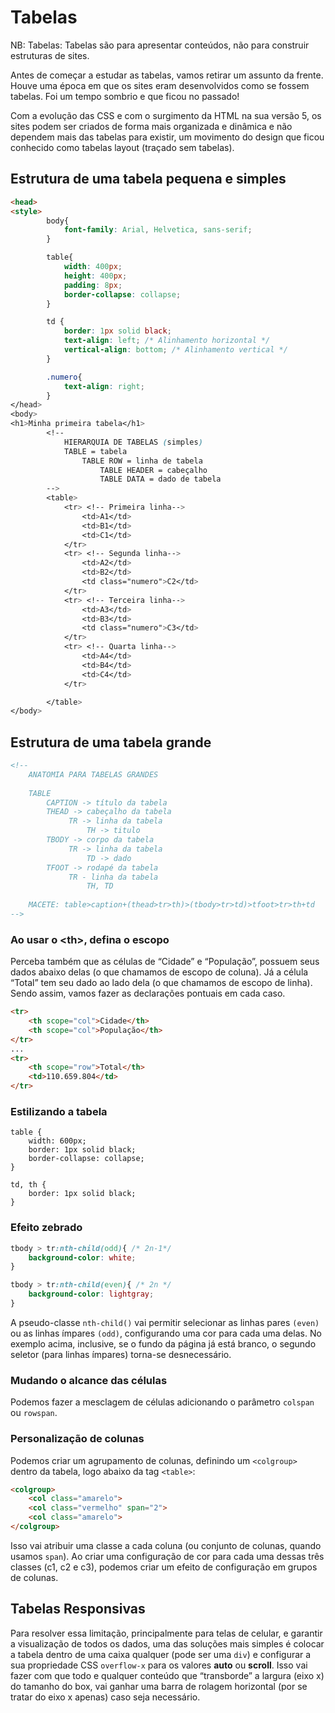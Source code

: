 # Tabelas

NB: Tabelas: Tabelas são para apresentar conteúdos, não para construir estruturas de sites.

Antes de começar a estudar as tabelas, vamos retirar um assunto da frente. Houve uma época em que os sites eram desenvolvidos como se fossem tabelas. Foi um tempo sombrio e que ficou no passado!

Com a evolução das CSS e com o surgimento da HTML na sua versão 5, os sites podem ser criados de forma mais organizada e dinâmica e não dependem mais das tabelas para existir, um movimento do design que ficou conhecido como tabelas layout (traçado sem tabelas).

## Estrutura de uma tabela pequena e simples

```html
<head>
<style>
        body{
            font-family: Arial, Helvetica, sans-serif;
        }

        table{
            width: 400px;
            height: 400px;
            padding: 8px;
            border-collapse: collapse;
        }

        td {
            border: 1px solid black;
            text-align: left; /* Alinhamento horizontal */
            vertical-align: bottom; /* Alinhamento vertical */
        }

        .numero{
            text-align: right;
        }
</head>
<body>
<h1>Minha primeira tabela</h1>
        <!--   
            HIERARQUIA DE TABELAS (simples)
            TABLE = tabela
                TABLE ROW = linha de tabela
                    TABLE HEADER = cabeçalho
                    TABLE DATA = dado de tabela
        -->
        <table>
            <tr> <!-- Primeira linha-->
                <td>A1</td>
                <td>B1</td>
                <td>C1</td>
            </tr>
            <tr> <!-- Segunda linha-->
                <td>A2</td> 
                <td>B2</td>
                <td class="numero">C2</td>
            </tr> 
            <tr> <!-- Terceira linha-->
                <td>A3</td>
                <td>B3</td>
                <td class="numero">C3</td>
            </tr>
            <tr> <!-- Quarta linha-->
                <td>A4</td>
                <td>B4</td>
                <td>C4</td>
            </tr>

        </table>
</body>
```

## Estrutura de uma tabela grande

```html
<!-- 
    ANATOMIA PARA TABELAS GRANDES
    
    TABLE
        CAPTION -> título da tabela 
        THEAD -> cabeçalho da tabela
             TR -> linha da tabela
                 TH -> titulo
        TBODY -> corpo da tabela
             TR -> linha da tabela
                 TD -> dado
        TFOOT -> rodapé da tabela
             TR - linha da tabela
                 TH, TD
    
    MACETE: table>caption+(thead>tr>th)>(tbody>tr>td)>tfoot>tr>th+td
-->
```

### Ao usar o &lt;th&gt;, defina o escopo

Perceba também que as células de “Cidade” e “População”, possuem seus dados abaixo delas (o que chamamos de escopo de coluna). Já a célula “Total” tem seu dado ao lado dela (o que chamamos de escopo de linha). Sendo assim, vamos fazer as declarações pontuais em cada caso.

```html
<tr>
    <th scope="col">Cidade</th>
    <th scope="col">População</th>
</tr>
...
<tr>
    <th scope="row">Total</th>
    <td>110.659.804</td>
</tr>
```

### Estilizando a tabela

```csss
table {
    width: 600px;
    border: 1px solid black;
    border-collapse: collapse;
}

td, th {
    border: 1px solid black;
}
```

### Efeito zebrado

```css
tbody > tr:nth-child(odd){ /* 2n-1*/
    background-color: white;
}

tbody > tr:nth-child(even){ /* 2n */
    background-color: lightgray;
}
```

A pseudo-classe `nth-child()` vai permitir selecionar as linhas pares `(even)` ou as linhas ímpares `(odd)`, configurando uma cor para cada uma delas. No exemplo acima, inclusive, se o fundo da página já está branco, o segundo seletor (para linhas ímpares) torna-se desnecessário.

### Mudando o alcance das células

Podemos fazer a mesclagem de células adicionando o parâmetro `colspan` ou `rowspan`.

### Personalização de colunas

Podemos criar um agrupamento de colunas, definindo um `<colgroup>` dentro da tabela, logo abaixo da tag `<table>`:

```html
<colgroup>
    <col class="amarelo">
    <col class="vermelho" span="2">
    <col class="amarelo">
</colgroup>
```

Isso vai atribuir uma classe a cada coluna (ou conjunto de colunas, quando usamos `span`). Ao criar uma configuração de cor para cada uma dessas três classes (c1, c2 e c3), podemos criar um efeito de configuração em grupos de colunas.

## Tabelas Responsivas

Para resolver essa limitação, principalmente para telas de celular, e garantir a visualização de todos os dados, uma das soluções mais simples é colocar a tabela dentro de uma caixa qualquer (pode ser uma `div`) e configurar a sua propriedade CSS `overflow-x` para os valores **auto** ou **scroll**. Isso vai fazer com que todo e qualquer conteúdo que “transborde” a largura (eixo x) do tamanho do box, vai ganhar uma barra de rolagem horizontal (por se tratar do eixo x apenas) caso seja necessário.